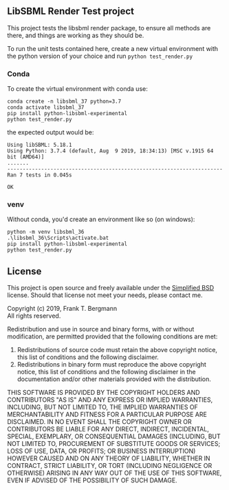 ## LibSBML Render Test project
This project tests the libsbml render package, to ensure all methods are there, and things are working as they should be. 

To run the unit tests contained here, create a new virtual environment with the python version of your choice and run `python test_render.py`

### Conda
To create the virtual environment with conda use: 


	conda create -n libsbml_37 python=3.7
	conda activate libsbml_37
	pip install python-libsbml-experimental
	python test_render.py

the expected output would be: 


	Using libSBML: 5.18.1
	Using Python: 3.7.4 (default, Aug  9 2019, 18:34:13) [MSC v.1915 64 bit (AMD64)]
	.......
	----------------------------------------------------------------------
	Ran 7 tests in 0.045s

	OK

### venv
Without conda, you'd create an environment like so (on windows): 

	python -m venv libsbml_36
	.\libsbml_36\Scripts\activate.bat
	pip install python-libsbml-experimental
	python test_render.py


## License 
This project is open source and freely available under the [Simplified BSD](http://opensource.org/licenses/BSD-2-Clause) license. Should that license not meet your needs, please contact me. 


Copyright (c) 2019, Frank T. Bergmann  
All rights reserved.

Redistribution and use in source and binary forms, with or without
modification, are permitted provided that the following conditions are met: 

1. Redistributions of source code must retain the above copyright notice, this
   list of conditions and the following disclaimer. 
2. Redistributions in binary form must reproduce the above copyright notice,
   this list of conditions and the following disclaimer in the documentation
   and/or other materials provided with the distribution. 

THIS SOFTWARE IS PROVIDED BY THE COPYRIGHT HOLDERS AND CONTRIBUTORS "AS IS" AND
ANY EXPRESS OR IMPLIED WARRANTIES, INCLUDING, BUT NOT LIMITED TO, THE IMPLIED
WARRANTIES OF MERCHANTABILITY AND FITNESS FOR A PARTICULAR PURPOSE ARE
DISCLAIMED. IN NO EVENT SHALL THE COPYRIGHT OWNER OR CONTRIBUTORS BE LIABLE FOR
ANY DIRECT, INDIRECT, INCIDENTAL, SPECIAL, EXEMPLARY, OR CONSEQUENTIAL DAMAGES
(INCLUDING, BUT NOT LIMITED TO, PROCUREMENT OF SUBSTITUTE GOODS OR SERVICES;
LOSS OF USE, DATA, OR PROFITS; OR BUSINESS INTERRUPTION) HOWEVER CAUSED AND
ON ANY THEORY OF LIABILITY, WHETHER IN CONTRACT, STRICT LIABILITY, OR TORT
(INCLUDING NEGLIGENCE OR OTHERWISE) ARISING IN ANY WAY OUT OF THE USE OF THIS
SOFTWARE, EVEN IF ADVISED OF THE POSSIBILITY OF SUCH DAMAGE.
